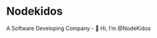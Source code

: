 <h1> Nodekidos </h1>
 A Software Developing Company
- 👋 Hi, I’m @NodeKidos

<!---
NodeKidos/NodeKidos is a ✨ special ✨ repository because its `README.md` (this file) appears on your GitHub profile.
You can click the Preview link to take a look at your changes.
--->
